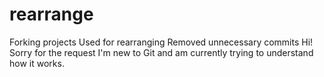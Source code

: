 # rearrange
Forking projects
Used for rearranging 
Removed unnecessary commits
Hi! Sorry for the request I'm new to Git and am currently trying to understand how it works.
